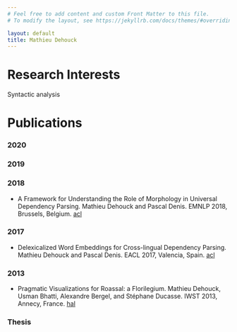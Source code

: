 ```yaml
---
# Feel free to add content and custom Front Matter to this file.
# To modify the layout, see https://jekyllrb.com/docs/themes/#overriding-theme-defaults

layout: default
title: Mathieu Dehouck
---
```


# Research Interests

Syntactic analysis

# Publications

### 2020

### 2019

### 2018

*   A Framework for Understanding the Role of Morphology in Universal Dependency Parsing.
Mathieu Dehouck and Pascal Denis.
EMNLP 2018, Brussels, Belgium.
[acl](https://www.aclweb.org/anthology/D18-1312/)

### 2017

*   Delexicalized Word Embeddings for Cross-lingual Dependency Parsing.
Mathieu Dehouck and Pascal Denis.
EACL 2017, Valencia, Spain.
[acl](https://www.aclweb.org/anthology/E/E17/E17-1023/)

### 2013

*    Pragmatic Visualizations for Roassal: a Florilegium.
Mathieu Dehouck, Usman Bhatti, Alexandre Bergel, and Stéphane Ducasse.
IWST 2013, Annecy, France.
[hal](https://hal.inria.fr/hal-00862065)

### Thesis